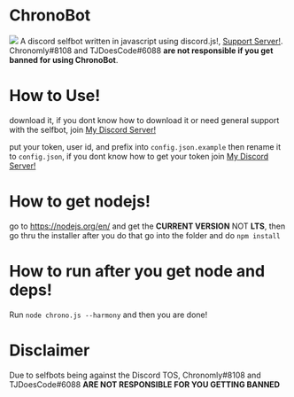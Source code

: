 # ChronoBot
[![](https://discordapp.com/api/guilds/323874457091440640/embed.png?style=shield)](https://discord.gg/MSQEBPY)
A discord selfbot written in javascript using discord.js!, [Support Server!](https://discord.gg/YH2RV2P).
Chronomly#8108 and TJDoesCode#6088 <b>are not responsible if you get banned for using ChronoBot</b>.

# How to Use!

download it, if you dont know how to download it or need general support with the selfbot, join [My Discord Server!](https://discord.gg/YH2RV2P)

put your token, user id, and prefix into `config.json.example` then rename it to `config.json`, if you dont know how to get your token join [My Discord Server!](https://discord.gg/YH2RV2P)

# How to get nodejs!

go to https://nodejs.org/en/ and get the **CURRENT VERSION** NOT **LTS**, then go thru the installer
after you do that go into the folder and do `npm install`

# How to run after you get node and deps!

Run `node chrono.js --harmony` and then you are done!

# Disclaimer

Due to selfbots being against the Discord TOS, Chronomly#8108 and TJDoesCode#6088 <b>ARE NOT RESPONSIBLE FOR YOU GETTING BANNED</b>